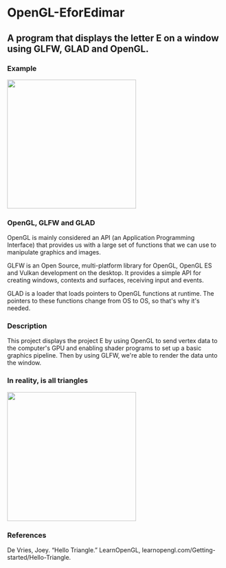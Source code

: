 # OpenGL-EforEdimar
## A program that displays the letter E on a window using GLFW, GLAD and OpenGL.
### Example
<img src="https://github.com/edimarvalentin/OpenGL-EforEdimar/assets/7917703/4f002db3-bc64-4845-8c6b-293935b72613" width="300" />

### OpenGL, GLFW and GLAD
OpenGL is mainly considered an API (an Application Programming Interface) that provides us with a large set of functions that we can use to manipulate graphics and images.

GLFW is an Open Source, multi-platform library for OpenGL, OpenGL ES and Vulkan development on the desktop. It provides a simple API for creating windows, contexts and surfaces, receiving input and events.

GLAD is a loader that loads pointers to OpenGL functions at runtime. The pointers to these functions change from OS to OS, so that's why it's needed.

### Description
This project displays the project E by using OpenGL to send vertex data to the computer's GPU and enabling shader programs to set up a basic graphics pipeline. Then by using GLFW, we're able to render the data unto the window.

### In reality, is all triangles
<img src="https://github.com/edimarvalentin/OpenGL-EforEdimar/assets/7917703/f152c3c5-b57c-4a5e-8e3b-bc1ee7e57c07" width="300" />

### References
De Vries, Joey. “Hello Triangle.” LearnOpenGL, learnopengl.com/Getting-started/Hello-Triangle. 

